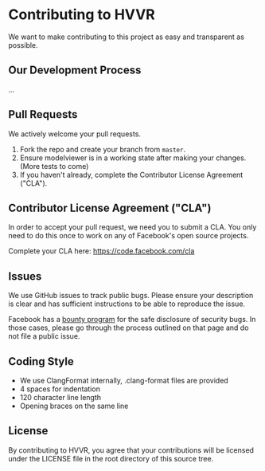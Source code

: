 # Contributing to HVVR
We want to make contributing to this project as easy and transparent as
possible.

## Our Development Process
...

## Pull Requests
We actively welcome your pull requests.

1. Fork the repo and create your branch from `master`.
4. Ensure modelviewer is in a working state after making your changes. (More tests to come)
6. If you haven't already, complete the Contributor License Agreement ("CLA").

## Contributor License Agreement ("CLA")
In order to accept your pull request, we need you to submit a CLA. You only need
to do this once to work on any of Facebook's open source projects.

Complete your CLA here: <https://code.facebook.com/cla>

## Issues
We use GitHub issues to track public bugs. Please ensure your description is
clear and has sufficient instructions to be able to reproduce the issue.

Facebook has a [bounty program](https://www.facebook.com/whitehat/) for the safe
disclosure of security bugs. In those cases, please go through the process
outlined on that page and do not file a public issue.

## Coding Style  
* We use ClangFormat internally, .clang-format files are provided
* 4 spaces for indentation
* 120 character line length
* Opening braces on the same line

## License
By contributing to HVVR, you agree that your contributions will be licensed
under the LICENSE file in the root directory of this source tree.